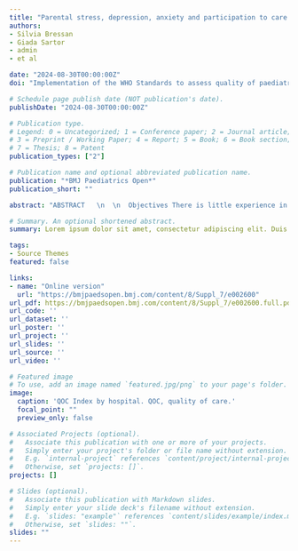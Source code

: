 ```yaml
---
title: "Parental stress, depression, anxiety and participation to care in neonatal intensive care units: results of a prospective study in Italy, Brazil and Tanzania"
authors:
- Silvia Bressan
- Giada Sartor
- admin
- et al

date: "2024-08-30T00:00:00Z"
doi: "Implementation of the WHO Standards to assess quality of paediatric care at the facility level using service users perspective as source of data: a multicentre quality improvement study in Italy"

# Schedule page publish date (NOT publication's date).
publishDate: "2024-08-30T00:00:00Z"

# Publication type.
# Legend: 0 = Uncategorized; 1 = Conference paper; 2 = Journal article;
# 3 = Preprint / Working Paper; 4 = Report; 5 = Book; 6 = Book section;
# 7 = Thesis; 8 = Patent
publication_types: ["2"]

# Publication name and optional abbreviated publication name.
publication: "*BMJ Paediatrics Open*"
publication_short: ""

abstract: "ABSTRACT   \n  \n  Objectives There is little experience in the use of the WHO Standards for improving the quality of care (QOC) for children at the facility level. We describe the use of 75 WHO Standard based Quality Measures to assess paediatric QOC, using service users as a source of data, in Italy. Study design In a cross-sectional study including 12 hospitals, parents/caregivers of admitted children completed a validated questionnaire including 75 Quality Measures: 40 pertinent to the domain of experience of care; 25 to physical/structural resources; 10 to COVID-19 reorganisational changes. Univariate and multivariate analyses were conducted. Results Answers from 1482 service users were analysed. Physical resources was the domain with the higher frequency of reported gaps in QOC, with key gaps (higher rates of responders reporting need for improvement and low variability across centres) being: (1) quality of meals (48.1%; range across facilities: 35.3%–61.7%); (2) presence of cooking areas (50.9%; range: 34.6%–70.0%); (3) spaces for family/friends (51.3%; range: 31.8%–77.4%). For experience of care, the most critical gap was the information on the rights of the child (76.6%; range: 59.9%–90.4%), with most other Quality Measures showing an overall frequency of reported need for improvement ranging between 5% and 35%. For reorganisational changes due to COVID-19 an improvement was felt necessary by <25% of responders in all Quality Measures, with low variability across centres. At the multivariate analyses, factors significantly associated with the QOC Index largely varied by QOC domain. Conclusions The use of the 75 prioritised Quality Measures, specific to service users’ perspective, enabled the identification of both general and facility-specific gaps in QOC. Based on these findings, quality improvement initiatives shall focus on a core list of selected Quality Measures common to all facilities, plus on an additional list of Quality Measures as more relevant in each facility."

# Summary. An optional shortened abstract.
summary: Lorem ipsum dolor sit amet, consectetur adipiscing elit. Duis posuere tellus ac convallis placerat. Proin tincidunt magna sed ex sollicitudin condimentum.

tags:
- Source Themes
featured: false

links:
- name: "Online version"
  url: "https://bmjpaedsopen.bmj.com/content/8/Suppl_7/e002600"
url_pdf: https://bmjpaedsopen.bmj.com/content/8/Suppl_7/e002600.full.pdf
url_code: ''
url_dataset: ''
url_poster: ''
url_project: ''
url_slides: ''
url_source: ''
url_video: ''

# Featured image
# To use, add an image named `featured.jpg/png` to your page's folder. 
image:
  caption: 'QOC Index by hospital. QOC, quality of care.'
  focal_point: ""
  preview_only: false

# Associated Projects (optional).
#   Associate this publication with one or more of your projects.
#   Simply enter your project's folder or file name without extension.
#   E.g. `internal-project` references `content/project/internal-project/index.md`.
#   Otherwise, set `projects: []`.
projects: []

# Slides (optional).
#   Associate this publication with Markdown slides.
#   Simply enter your slide deck's filename without extension.
#   E.g. `slides: "example"` references `content/slides/example/index.md`.
#   Otherwise, set `slides: ""`.
slides: ""
---
```


